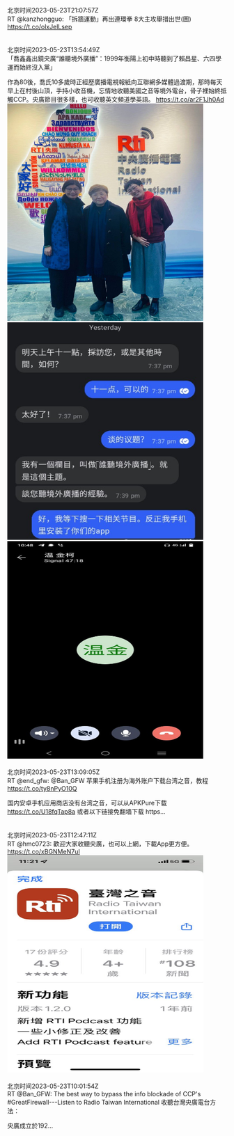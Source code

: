 北京时间2023-05-23T21:07:57Z<br>RT @kanzhongguo: 「拆牆運動」再出連環拳 8大主攻舉措出世(圖) https://t.co/olxJelLsep<br><br><br>北京时间2023-05-23T13:54:49Z<br>「喬鑫鑫出鏡央廣“誰聽境外廣播”：1999年衡陽上初中時聽到了賴昌星、六四學運而始終沒入黨」

作為80後，喬氏10多歲時正經歷廣播電視報紙向互聯網多媒體過渡期，那時每天早上在村後山頂，手持小收音機，忘情地收聽美國之音等境外電台，骨子裡始終抵觸CCP。央廣節目很多樣，也可收聽英文頻道學英語。 https://t.co/ar2F1Jh0Ad<br><img src='/temp/image/2023/u-Month-5/1660886982669766657_0.jpg' width='450' height='500'><img src='/temp/image/2023/u-Month-5/1660886982669766657_1.jpg' width='450' height='500'><img src='/temp/image/2023/u-Month-5/1660886982669766657_2.jpg' width='450' height='500'><br><br>北京时间2023-05-23T13:09:05Z<br>RT @end_gfw: @Ban_GFW 苹果手机注册为海外账户下载台湾之音，教程
https://t.co/ty8nPyO10Q

国内安卓手机应用商店没有台湾之音，可以从APKPure下载
https://t.co/U18fqTap8a
或者以下链接免翻墙下载
https…<br><br><br>北京时间2023-05-23T12:47:11Z<br>RT @hmc0723: 歡迎大家收聽央廣，也可以上網，下載App更方便。 https://t.co/xBGNMeN7uI<br><img src='/temp/image/2023/u-Month-5/1660869963211751424_0.jpg' width='450' height='500'><br><br>北京时间2023-05-23T10:01:54Z<br>RT @Ban_GFW: The best way to bypass the info blockade of CCP's #GreatFirewall---Listen to Radio Taiwan International 
收聽台灣央廣電台方法：

央廣成立於192…<br><br><br>